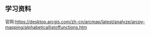 ## 学习资料

官网:https://desktop.arcgis.com/zh-cn/arcmap/latest/analyze/arcpy-mapping/alphabeticallistoffunctions.htm
